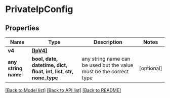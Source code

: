 # PrivateIpConfig


## Properties
Name | Type | Description | Notes
------------ | ------------- | ------------- | -------------
**v4** | [**[IpV4]**](IpV4.md) |  | 
**any string name** | **bool, date, datetime, dict, float, int, list, str, none_type** | any string name can be used but the value must be the correct type | [optional]

[[Back to Model list]](../README.md#documentation-for-models) [[Back to API list]](../README.md#documentation-for-api-endpoints) [[Back to README]](../README.md)


